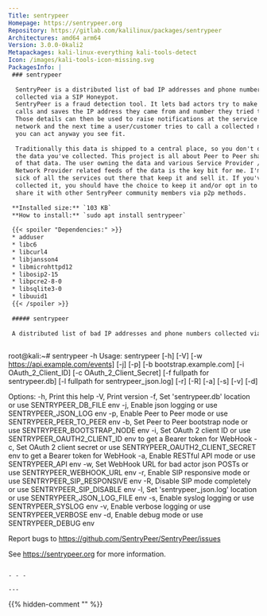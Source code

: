 ```yaml
---
Title: sentrypeer
Homepage: https://sentrypeer.org
Repository: https://gitlab.com/kalilinux/packages/sentrypeer
Architectures: amd64 arm64
Version: 3.0.0-0kali2
Metapackages: kali-linux-everything kali-tools-detect 
Icon: /images/kali-tools-icon-missing.svg
PackagesInfo: |
 ### sentrypeer
 
  SentryPeer is a distributed list of bad IP addresses and phone numbers
  collected via a SIP Honeypot.
  SentryPeer is a fraud detection tool. It lets bad actors try to make phone
  calls and saves the IP address they came from and number they tried to call.
  Those details can then be used to raise notifications at the service providers
  network and the next time a user/customer tries to call a collected number,
  you can act anyway you see fit.
   
  Traditionally this data is shipped to a central place, so you don't own
  the data you've collected. This project is all about Peer to Peer sharing
  of that data. The user owning the data and various Service Provider /
  Network Provider related feeds of the data is the key bit for me. I'm
  sick of all the services out there that keep it and sell it. If you've
  collected it, you should have the choice to keep it and/or opt in to
  share it with other SentryPeer community members via p2p methods.
 
 **Installed size:** `103 KB`  
 **How to install:** `sudo apt install sentrypeer`  
 
 {{< spoiler "Dependencies:" >}}
 * adduser
 * libc6 
 * libcurl4 
 * libjansson4 
 * libmicrohttpd12 
 * libosip2-15 
 * libpcre2-8-0 
 * libsqlite3-0 
 * libuuid1 
 {{< /spoiler >}}
 
 ##### sentrypeer
 
 A distributed list of bad IP addresses and phone numbers collected via a SIP Honeypot
 
 ```
 root@kali:~# sentrypeer -h
 Usage: sentrypeer [-h] [-V] [-w https://api.example.com/events] [-j] [-p] [-b bootstrap.example.com] [-i OAuth_2_Client_ID] [-c OAuth_2_Client_Secret] [-f fullpath for sentrypeer.db] [-l fullpath for sentrypeer_json.log] [-r] [-R] [-a] [-s] [-v] [-d]
 
 Options:
   -h,      Print this help
   -V,      Print version
   -f,      Set 'sentrypeer.db' location or use SENTRYPEER_DB_FILE env
   -j,      Enable json logging or use SENTRYPEER_JSON_LOG env
   -p,      Enable Peer to Peer mode or use SENTRYPEER_PEER_TO_PEER env
   -b,      Set Peer to Peer bootstrap node or use SENTRYPEER_BOOTSTRAP_NODE env
   -i,      Set OAuth 2 client ID or use SENTRYPEER_OAUTH2_CLIENT_ID env to get a Bearer token for WebHook
   -c,      Set OAuth 2 client secret or use SENTRYPEER_OAUTH2_CLIENT_SECRET env to get a Bearer token for WebHook
   -a,      Enable RESTful API mode or use SENTRYPEER_API env
   -w,      Set WebHook URL for bad actor json POSTs or use SENTRYPEER_WEBHOOK_URL env
   -r,      Enable SIP responsive mode or use SENTRYPEER_SIP_RESPONSIVE env
   -R,      Disable SIP mode completely or use SENTRYPEER_SIP_DISABLE env
   -l,      Set 'sentrypeer_json.log' location or use SENTRYPEER_JSON_LOG_FILE env
   -s,      Enable syslog logging or use SENTRYPEER_SYSLOG env
   -v,      Enable verbose logging or use SENTRYPEER_VERBOSE env
   -d,      Enable debug mode or use SENTRYPEER_DEBUG env
 
 Report bugs to https://github.com/SentryPeer/SentryPeer/issues
 
 See https://sentrypeer.org for more information.
 ```
 
 - - -
 
---
```

{{% hidden-comment "<!--Do not edit anything above this line-->" %}}
